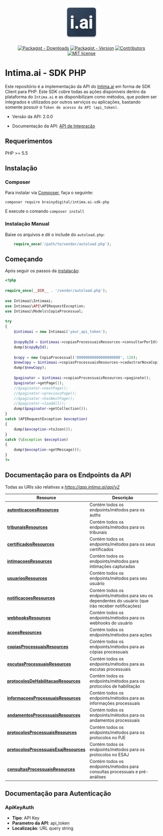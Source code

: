 <br />
<div align="center">
  <a href="#">
    <img src="https://raw.githubusercontent.com/brainydigital/intima.ai-sdk-php/master/docs/images/logo.png" alt="Logo" width="120" height="120">
  </a>
  
  [![Packagist - Downloads](https://img.shields.io/packagist/dt/brainydigital/intima.ai-sdk-php.svg?style=flat&color=97ca00)](https://packagist.org/packages/brainydigital/intima.ai-sdk-php "View this project on packagist")
  [![Packagist - Version](https://img.shields.io/packagist/v/brainydigital/intima.ai-sdk-php.svg?style=flat&color=blue)](https://packagist.org/packages/brainydigital/intima.ai-sdk-php "View this project on packagist")
  [![Contributors](https://img.shields.io/badge/contributors-1-yellow.svg)](https://github.com/brainydigital/intima.ai-sdk-php/graphs/contributors)
  [![MIT license](https://img.shields.io/badge/license-MIT-brightgreen.svg)](https://opensource.org/licenses/MIT)
</div>

# **Intima.ai - SDK PHP**

Este repositório é a implementação da API do [Intima.ai](https://app.intima.ai) em forma de SDK Client para PHP. Este SDK cobre todas as ações disponíveis dentro da plataforma do `Intima.ai` e as disponibilizam como métodos, que podem ser integrados e utilizados por outros serviços ou aplicações, bastando somente possuir o `Token de acesso da API (api_token)`.

- Versão da API: 2.0.0

- Documentação da API: [API de Integração](https://documenter.getpostman.com/view/2116715/SzmmVuso?version=latest)

## Requerimentos

PHP >= 5.5

## **Instalação**
### Composer

Para instalar via [Composer](http://getcomposer.org/), faça o seguinte:

```
composer require brainydigital/intima.ai-sdk-php
```

E execute o comando `composer install`

### Instalação Manual

Baixe os arquivos e dê o include do `autoload.php`:

```php
    require_once('/path/to/vendor/autoload.php');
```

## Começando

Após seguir os passos da [instalação](#Instalação):

```php
<?php

require_once(__DIR__ . '/vendor/autoload.php');

use Intimaai\Intimaai;
use Intimaai\API\APIRequestException;
use Intimaai\Models\CopiaProcessual;

try 
{
    $intimaai = new Intimaai('your_api_token');

    $copyById = $intimaai->copiasProcessuaisResources->consultarPorId(45217);
    dump($copyById);

    $copy = new CopiaProcessual('00000000000000000000', 120);
    $newCopy = $intimaai->copiasProcessuaisResources->cadastrarNovaCopia($copy);
    dump($newCopy);

    $paginator = $intimaai->copiasProcessuaisResources->paginate();
    $paginator->getPage(1);
    //$paginator->nextPage();
    //$paginator->previousPage();
    //$paginator->hasNextPage();
    //$paginator->loadAll();
    dump($paginator->getCollection());
}
catch (APIRequestException $exception)
{
    dump($exception->toJson());
}
catch (\Exception $exception)
{
    dump($exception->getMessage());
}
?>
```

## **Documentação para os Endpoints da API**

Todas as URIs são relativas a *https://app.intima.ai/api/v2*

Resource | Descrição
------------ | -------------
[**autenticacoesResources**](docs/resources/autenticacoesResources.md#autenticacoesResources) | Contém todos os endpoints/métodos para os auths
[**tribunaisResources**](docs/resources/tribunaisResources.md#tribunaisResources) | Contém todos os endpoints/métodos para os tribunais
[**certificadosResources**](docs/resources/certificadosResources.md#certificadosResources) | Contém todos os endpoints/métodos para os seus certificados
[**intimacoesResources**](docs/resources/intimacoesResources.md#intimacoesResources) | Contém todos os endpoints/métodos para intimações capturadas
[**usuariosResources**](docs/resources/user/usuariosResources.md#usuariosResources) | Contém todos os endpoints/métodos para seu usuário
[**notificacoesResources**](docs/resources/user/notificacoesResources.md#notificacoesResources) | Contém todos os endpoints/métodos para seu os dependentes do usuário (que irão receber notificações)
[**webhooksResources**](docs/resources/user/webhooksResources.md#webhooksResources) | Contém todos os endpoints/métodos para os webhooks do usuário
[**acoesResources**](docs/resources/acoesResources.md#acoesResources) | Contém todos os endpoints/métodos para ações
[**copiasProcessuaisResources**](docs/resources/copiasProcessuaisResources.md#copiasProcessuaisResources) | Contém todos os endpoints/métodos para as cópias processuais
[**escutasProcessuaisResources**](docs/resources/escutasProcessuaisResources.md#escutasProcessuaisResources) | Contém todos os endpoints/métodos para as escutas processuais
[**protocolosDeHabilitacaoResources**](docs/resources/protocolosDeHabilitacaoResources.md#protocolosDeHabilitacaoResources) | Contém todos os endpoints/métodos para os protocolos de habilitação
[**informacoesProcessuaisResources**](docs/resources/informacoesProcessuaisResources.md#informacoesProcessuaisResources) | Contém todos os endpoints/métodos para as informações processuais
[**andamentosProcessuaisResources**](docs/resources/andamentosProcessuaisResources.md#andamentosProcessuaisResources) | Contém todos os endpoints/métodos para os andamentos processuais
[**protocolosProcessuaisResources**](docs/resources/protocolosProcessuaisResources.md#protocolosProcessuaisResources) | Contém todos os endpoints/métodos para os protocolos no PJE
[**protocolosProcessuaisEsajResources**](docs/resources/protocolosProcessuaisEsajResources.md#protocolosProcessuaisEsajResources) | Contém todos os endpoints/métodos para os protocolos no ESAJ
[**consultasProcessuaisResources**](docs/resources/consultasProcessuaisResources.md#consultasProcessuaisResources) | Contém todos os endpoints/métodos para consultas processuais e pré-análises


## Documentação para Autenticação

### ApiKeyAuth

- **Tipo**: API Key
- **Parametro da API**: api_token
- **Localização**: URL query string
